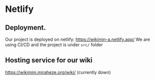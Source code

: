 
# Netlify

## Deployment.

Our project is deployed on netlify: https://wikimin-a.netlify.app/
We are using CI/CD and the project is under `src/` folder


## Hosting service for our wiki
https://wikimini.miraheze.org/wiki/  (currently down)


